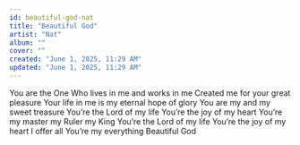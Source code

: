 ```yaml
---
id: beautiful-god-nat
title: "Beautiful God"
artist: "Nat"
album: ""
cover: ""
created: "June 1, 2025, 11:29 AM"
updated: "June 1, 2025, 11:29 AM"
---
```


You are the One
Who lives in me and works in me
Created me for your great pleasure
Your life in me is my eternal hope of glory
 You are my and my sweet treasure  You’re the Lord of my life
You’re the joy of my heart
You’re my master my Ruler my King
You’re the Lord of my life
You’re the joy of my heart
I offer all You’re my everything Beautiful God